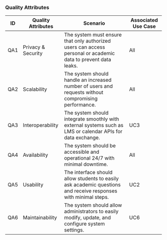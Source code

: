 ### Quality Attributes

|   ID   | Quality Attributes    | Scenario                               | Associated Use Case |
|--------|-----------------------|----------------------------------------|---------------------|
|QA1 | Privacy & Security | The system must ensure that only authorized users can access personal or academic data to prevent data leaks. | All |
|QA2 | Scalability | The system should handle an increased number of users and requests without compromising performance. | All | 
|QA3 | Interoperability | The system should integrate smoothly with external systems such as LMS or calendar APIs for data exchange. | UC3 | 
| QA4 | Availability | The system should be accessible and operational 24/7 with minimal downtime.  | All | 
| QA5 | Usability     | The interface should allow students to easily ask academic questions and receive responses with minimal steps. | UC2 | 
|QA6 | Maintainability     | The system should allow administrators to easily modify, update, and configure system settings. | UC6 | 







